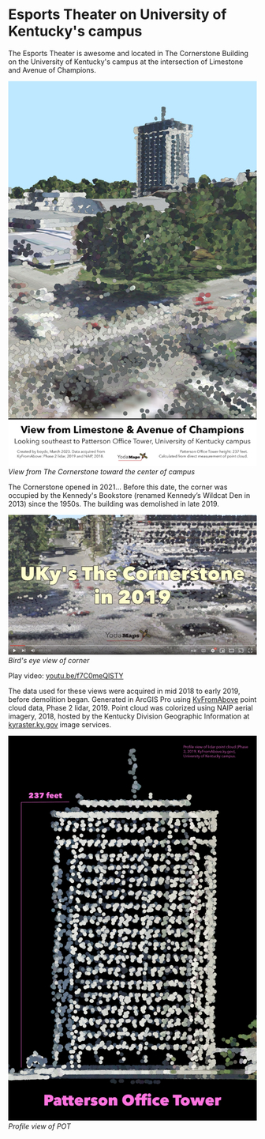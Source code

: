 # Esports Theater on University of Kentucky's campus

The Esports Theater is awesome and located in The Cornerstone Building on the University of Kentucky's campus at the intersection of Limestone and Avenue of Champions.

![View from The Cornerstone](./View-of-campus.jpg)  
_View from The Cornerstone toward the center of campus_

The Cornerstone opened in 2021... Before this date, the corner was occupied by the Kennedy's Bookstore (renamed Kennedy’s Wildcat Den in 2013) since the 1950s. The building was demolished in late 2019.

![Bird's eye view of corner](./screen.jpg)  
_Bird's eye view of corner_

Play video: [youtu.be/f7C0meQlSTY](https://youtu.be/f7C0meQlSTY)

The data used for these views were acquired in mid 2018 to early 2019, before demolition began. Generated in ArcGIS Pro using [KyFromAbove](https://kyfromabove.ky.gov/) point cloud data, Phase 2 lidar, 2019. Point cloud was colorized using NAIP aerial imagery, 2018, hosted by the Kentucky Division Geographic Information at [kyraster.ky.gov](https://kyraster.ky.gov/arcgis/rest/services/ImageServices) image services.

![Height of POT](pot.jpg)  
_Profile view of POT_
